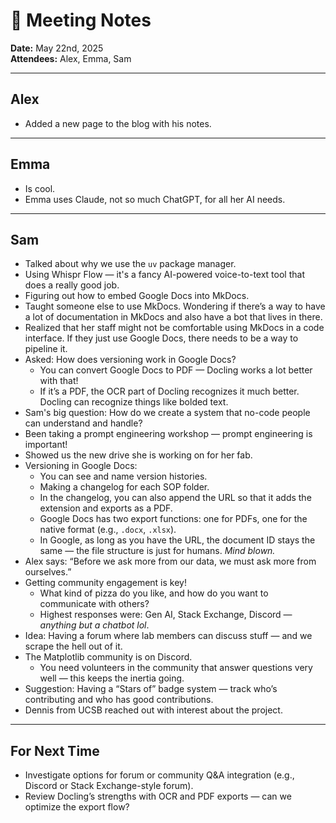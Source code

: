 # 📝 Meeting Notes

**Date:** May 22nd, 2025  
**Attendees:** Alex, Emma, Sam

---

## Alex
- Added a new page to the blog with his notes.

---

## Emma
- Is cool.
- Emma uses Claude, not so much ChatGPT, for all her AI needs.

---

## Sam
- Talked about why we use the `uv` package manager.
- Using Whispr Flow — it's a fancy AI-powered voice-to-text tool that does a really good job.
- Figuring out how to embed Google Docs into MkDocs.
- Taught someone else to use MkDocs. Wondering if there’s a way to have a lot of documentation in MkDocs and also have a bot that lives in there.
- Realized that her staff might not be comfortable using MkDocs in a code interface. If they just use Google Docs, there needs to be a way to pipeline it.
- Asked: How does versioning work in Google Docs?
    - You can convert Google Docs to PDF — Docling works a lot better with that!
    - If it’s a PDF, the OCR part of Docling recognizes it much better. Docling can recognize things like bolded text.
- Sam's big question: How do we create a system that no-code people can understand and handle?
- Been taking a prompt engineering workshop — prompt engineering is important!
- Showed us the new drive she is working on for her fab.
- Versioning in Google Docs:
    - You can see and name version histories.
    - Making a changelog for each SOP folder.
    - In the changelog, you can also append the URL so that it adds the extension and exports as a PDF.
    - Google Docs has two export functions: one for PDFs, one for the native format (e.g., `.docx`, `.xlsx`).
    - In Google, as long as you have the URL, the document ID stays the same — the file structure is just for humans. *Mind blown.*
- Alex says: “Before we ask more from our data, we must ask more from ourselves.”
- Getting community engagement is key!
    - What kind of pizza do you like, and how do you want to communicate with others?
    - Highest responses were: Gen AI, Stack Exchange, Discord — *anything but a chatbot lol*.
- Idea: Having a forum where lab members can discuss stuff — and we scrape the hell out of it.
- The Matplotlib community is on Discord.
    - You need volunteers in the community that answer questions very well — this keeps the inertia going.
- Suggestion: Having a “Stars of” badge system — track who’s contributing and who has good contributions.
- Dennis from UCSB reached out with interest about the project.

---

## For Next Time
- Investigate options for forum or community Q&A integration (e.g., Discord or Stack Exchange-style forum).
- Review Docling’s strengths with OCR and PDF exports — can we optimize the export flow?

